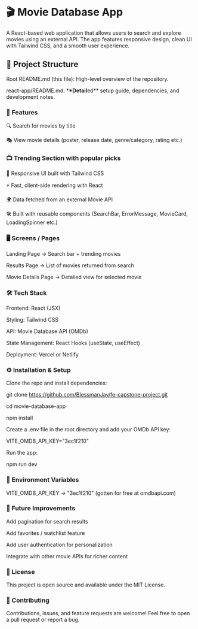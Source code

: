 # 🎬 Movie Database App

A React-based web application that allows users to search and explore movies using an external API. The app features responsive design, clean UI with Tailwind CSS, and a smooth user experience.

## 📂 Project Structure

Root README.md (this file): High-level overview of the repository.

react-app/README.md: \***\*Detail**ed\*\* setup guide, dependencies, and development notes.

### 🚀 Features

🔍 Search for movies by title

🎭 View movie details (poster, release date, genre/category, rating etc.)

### 📺 Trending Section with popular picks

📱 Responsive UI built with Tailwind CSS

⚡ Fast, client-side rendering with React

🌍 Data fetched from an external Movie API

🛠 Built with reusable components (SearchBar, ErrorMessage, MovieCard, LoadingSpinner etc.)

### 🖥️ Screens / Pages

Landing Page → Search bar + trending movies

Results Page → List of movies returned from search

Movie Details Page → Detailed view for selected movie

### 🛠️ Tech Stack

Frontend: React (JSX)

Styling: Tailwind CSS

API: Movie Database API (OMDb)

State Management: React Hooks (useState, useEffect)

Deployment: Vercel or Netlify

### ⚙️ Installation & Setup

Clone the repo and install dependencies:

git clone https://github.com/BlessmanJay/fe-capstone-project.git

cd movie-database-app

npm install

Create a .env file in the root directory and add your OMDb API key:

VITE_OMDB_API_KEY="3ec1f210"

Run the app:

npm run dev

### 🔑 Environment Variables

VITE_OMDB_API_KEY → "3ec1f210" (gotten for free at omdbapi.com)

### 🌟 Future Improvements

Add pagination for search results

Add favorites / watchlist feature

Add user authentication for personalization

Integrate with other movie APIs for richer content

### 📜 License

This project is open source and available under the MIT License.

### 🤝 Contributing

Contributions, issues, and feature requests are welcome!
Feel free to open a pull request or report a bug.
